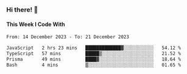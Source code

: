 ### Hi there! 👋

#### This Week I Code With
<!--START_SECTION:waka-->

```txt
From: 14 December 2023 - To: 21 December 2023

JavaScript   2 hrs 23 mins   █████████████▓░░░░░░░░░░░   54.12 %
TypeScript   57 mins         █████▒░░░░░░░░░░░░░░░░░░░   21.52 %
Prisma       49 mins         ████▓░░░░░░░░░░░░░░░░░░░░   18.64 %
Bash         4 mins          ▒░░░░░░░░░░░░░░░░░░░░░░░░   01.65 %
```

<!--END_SECTION:waka-->
